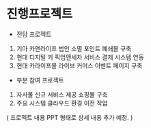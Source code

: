 # 진행프로젝트

- 전담 프로젝트
 1. 기아 카앤라이프 법인 소멸 포인트 폐쇄몰 구축
 2. 현대 디지털 키 픽업앤세차 서비스 결제 시스템 연동
 3. 현대 카라이프몰 라이브 커머스 이벤트 페이지 구축
- 부분 참여 프로젝트
 1. 자사몰 신규 서비스 제공 쇼핑몰 구축
 2. 주요 시스템 클라우드 환경 이전 작업

( 프로젝트 내용 PPT 형태로 상세 내용 추가 예정. )
